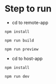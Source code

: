 # Step to run

- cd to remote-app
```
npm install
```
```
npm run build
```
```
npm run preview
```

- cd to host-app
```
npm install
```
```
npm run dev
```
